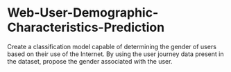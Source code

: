 # Web-User-Demographic-Characteristics-Prediction
Create a classification model capable of determining the gender of users based on their use of the Internet. By using the user journey data present in the dataset, propose the gender associated with the user.
